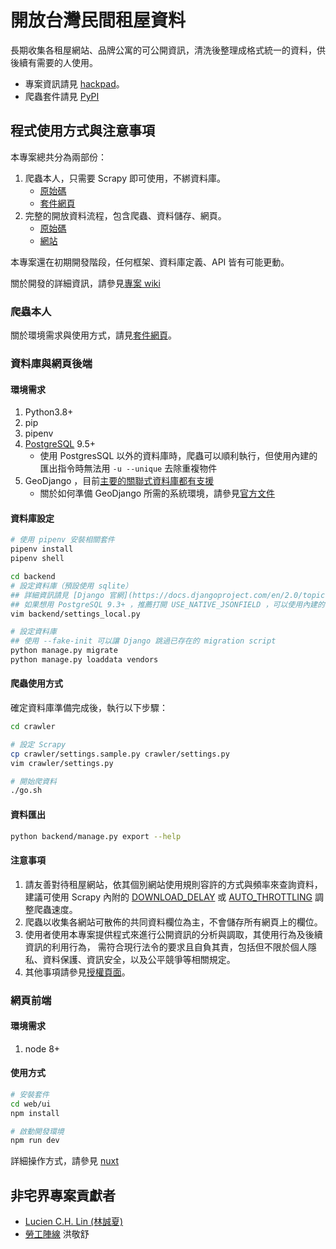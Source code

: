 # 開放台灣民間租屋資料

長期收集各租屋網站、品牌公寓的可公開資訊，清洗後整理成格式統一的資料，供後續有需要的人使用。

- 專案資訊請見 [hackpad](https://g0v.hackpad.tw/Ih7Jp4pUD5y)。
- 爬蟲套件請見 [PyPI](https://pypi.org/project/scrapy-tw-rental-house/)

## 程式使用方式與注意事項

本專案總共分為兩部份：

1. 爬蟲本人，只需要 Scrapy 即可使用，不綁資料庫。
   - [原始碼](https://github.com/g0v/tw-rental-house-data/tree/master/scrapy-package)
   - [套件網頁](https://pypi.org/project/scrapy-tw-rental-house/)
2. 完整的開放資料流程，包含爬蟲、資料儲存、網頁。
   - [原始碼](https://github.com/g0v/tw-rental-house-data)
   - [網站](https://rentalhouse.g0v.ddio.io)

本專案還在初期開發階段，任何框架、資料庫定義、API 皆有可能更動。

關於開發的詳細資訊，請參見[專案 wiki](https://github.com/g0v/tw-rental-house-data/wiki/)

### 爬蟲本人

關於環境需求與使用方式，請見[套件網頁](https://pypi.org/project/scrapy-tw-rental-house/)。

### 資料庫與網頁後端

#### 環境需求

1. Python3.8+
2. pip
3. pipenv
4. [PostgreSQL](https://www.postgresql.org) 9.5+
   - 使用 PostgresSQL 以外的資料庫時，爬蟲可以順利執行，但使用內建的匯出指令時無法用 `-u --unique` 去除重複物件
5. GeoDjango ，目前[主要的關聯式資料庫都有支援](https://docs.djangoproject.com/en/2.1/ref/contrib/gis/db-api/)
   - 關於如何準備 GeoDjango 所需的系統環境，請參見[官方文件](https://docs.djangoproject.com/en/1.10/ref/contrib/gis/install/#installation)

#### 資料庫設定

```sh
# 使用 pipenv 安裝相關套件
pipenv install
pipenv shell

cd backend
# 設定資料庫（預設使用 sqlite）
## 詳細資訊請見 [Django 官網](https://docs.djangoproject.com/en/2.0/topics/settings/)
## 如果想用 PostgreSQL 9.3+ ，推薦打開 USE_NATIVE_JSONFIELD ，可以使用內建的 jsonb
vim backend/settings_local.py

# 設定資料庫
## 使用 --fake-init 可以讓 Django 跳過已存在的 migration script
python manage.py migrate
python manage.py loaddata vendors
```

#### 爬蟲使用方式

確定資料庫準備完成後，執行以下步驟：

```sh
cd crawler

# 設定 Scrapy
cp crawler/settings.sample.py crawler/settings.py
vim crawler/settings.py

# 開始爬資料
./go.sh
```

#### 資料匯出

```bash
python backend/manage.py export --help
```

#### 注意事項

1. 請友善對待租屋網站，依其個別網站使用規則容許的方式與頻率來查詢資料，建議可使用 Scrapy 內附的
   [DOWNLOAD_DELAY](https://doc.scrapy.org/en/latest/topics/settings.html#std:setting-DOWNLOAD_DELAY) 或
   [AUTO_THROTTLING](https://doc.scrapy.org/en/latest/topics/autothrottle.html) 調整爬蟲速度。
2. 爬蟲以收集各網站可散佈的共同資料欄位為主，不會儲存所有網頁上的欄位。
3. 使用者使用本專案提供程式來進行公開資訊的分析與調取，其使用行為及後續資訊的利用行為，
   需符合現行法令的要求且自負其責，包括但不限於個人隱私、資料保護、資訊安全，以及公平競爭等相關規定。
4. 其他事項請參見[授權頁面](LICENSE)。

### 網頁前端

#### 環境需求

  1. node 8+

#### 使用方式

```sh
# 安裝套件
cd web/ui
npm install

# 啟動開發環境
npm run dev

```

詳細操作方式，請參見 [nuxt](https://nuxtjs.org/)

## 非宅界專案貢獻者

- [Lucien C.H. Lin (林誠夏)](lucien.cc)
- [勞工陣線](http://labor.ngo.tw/) 洪敬舒
